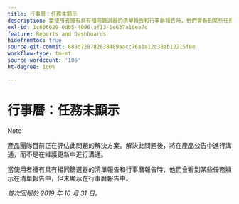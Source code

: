 ```yaml
---
title: 行事曆：任務未顯示
description: 當使用者擁有具有相同篩選器的清單報告和行事曆報告時，他們會看到某些任務顯示在清單報告中，但未顯示在行事曆報告中。
exl-id: 1c606629-0db5-4096-af13-5e637a16ea7c
feature: Reports and Dashboards
hidefromtoc: true
source-git-commit: 688d728782638489aacc76a1a12c38ab12215f8e
workflow-type: tm+mt
source-wordcount: '106'
ht-degree: 100%

---
```


# 行事曆：任務未顯示

>[!NOTE]
>
>產品團隊目前正在評估此問題的解決方案。解決此問題後，將在產品公告中進行溝通，而不是在維護更新中進行溝通。

當使用者擁有具有相同篩選器的清單報告和行事曆報告時，他們會看到某些任務顯示在清單報告中，但未顯示在行事曆報告中。

_首次回報於 2019 年 10 月 31 日。_
